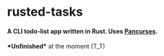 # rusted-tasks 
<h4>A CLI todo-list app written in Rust. Uses <a href="https://crates.io/crates/pancurses">Pancurses</a>.</h4>
<p><B>*Unfinished*</B> at the moment (T_T)</p>
